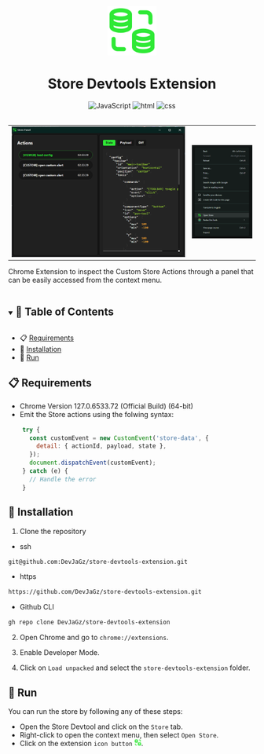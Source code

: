 <h1 align="center">
  <br>
  <img src="./public/icon128.png" alt="Logo" width="100">
  <br>
  <br>
   Store Devtools Extension
</h1>

<div align="center">
  <img src="https://img.shields.io/badge/JavaScript-%23202020?logo=javascript" alt="JavaScript">
  <img src="https://img.shields.io/badge/HTML-%23F9F9F9?logo=html5" alt="html">
  <img src="https://img.shields.io/badge/CSS-%231572B6?logo=css3" alt="css">
</div>

<br>


 <table>
  <tr>
    <td><img src="./public/store-panel.png" alt="App" width="100%"/></td>
    <td><img src="./public/store-context-menu.png" alt="Context Menu" width="100%"/></td> 
  </tr>
</table>

Chrome Extension to inspect the Custom Store Actions through a panel that can be easily accessed from the context menu.

<details open="open">
<summary > <h2 style="display:inline-block">📖 Table of Contents</h2>  </summary>

- 📋 [Requirements](#requirements)
- 🔄 [Installation](#installation)
- 🚀 [Run](#run)

</details>

## <a name="requirements"></a> 📋 Requirements

- Chrome Version 127.0.6533.72 (Official Build) (64-bit)
- Emit the Store actions using the folwing syntax:

```javascript
    try {
      const customEvent = new CustomEvent('store-data', {
        detail: { actionId, payload, state },
      });
      document.dispatchEvent(customEvent);
    } catch (e) {
      // Handle the error
    }
```

## <a name="installation"></a> 🔄 Installation

1. Clone the repository

- ssh

```bash
git@github.com:DevJaGz/store-devtools-extension.git
```

- https

```bash
https://github.com/DevJaGz/store-devtools-extension.git
```

- Github CLI

```bash
gh repo clone DevJaGz/store-devtools-extension
```

2. Open Chrome and go to `chrome://extensions`.

3. Enable Developer Mode.

4. Click on `Load unpacked` and select the `store-devtools-extension` folder.


## <a name="run"></a> 🚀 Run

You can run the store by following any of these steps:

- Open the Store Devtool and click on the `Store` tab.
- Right-click to open the context menu, then select `Open Store`.
- Click on the extension `icon button` <img src="./public/icon16.png" alt="App" width="14"/>.

